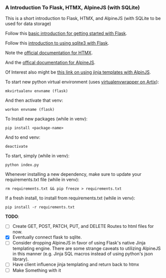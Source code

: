 ### A Introduction To Flask, HTMX, AlpineJS (with SQLite)

This is a short introduction to Flask, HTMX, and AlpineJS (with SQLite to be used for data storage)

Follow this [basic introduction for getting started with Flask](https://flask.palletsprojects.com/en/2.2.x/quickstart/).

Follow this [introduction to using sqlite3 with Flask](https://www.digitalocean.com/community/tutorials/how-to-use-an-sqlite-database-in-a-flask-application).

Note the [official documentation for HTMX](https://htmx.org/docs).

And the [offical documentation for AlpineJS](https://alpinejs.dev/).

Of Interest also might be [this link on using jinja templates with AlpinJS](https://gigi.nullneuron.net/gigilabs/minimal-web-application-with-flask-and-alpinejs/).

To start new python virtual environment (uses [virtualenvwrapper on Artix](https://wiki.archlinux.org/title/Python/Virtual_environment)):

```
mkvirtualenv envname (flask)
```

And then activate that venv:

```
workon envname (flask)
```

To Install new packages (while in venv):

```
pip install <package-name>
```

And to end venv:

```
deactivate
```

To start, simply (while in venv):

```
python index.py
```

Whenever installing a new dependency, make sure to update your requirements.txt
file (while in venv):

```
rm requirements.txt && pip freeze > requirements.txt
```

If a fresh install, to install from requirements.txt (while in venv):

```
pip install -r requirements.txt

```

**TODO**:

- [ ] Create GET, POST, PATCH, PUT, and DELETE Routes to html files for now.
- [x] Eventually connect flask to sqlite.
- [ ] Consider dropping AlpineJS in favor of using Flask's native Jinja
      templating engine. There are some strange caveats to utilizing AlpineJS in this
      manner (e.g. Jinja SQL macros instead of using python's json library).
- [ ] Have client influence jinja templating and return back to htmx
- [ ] Make Something with it
